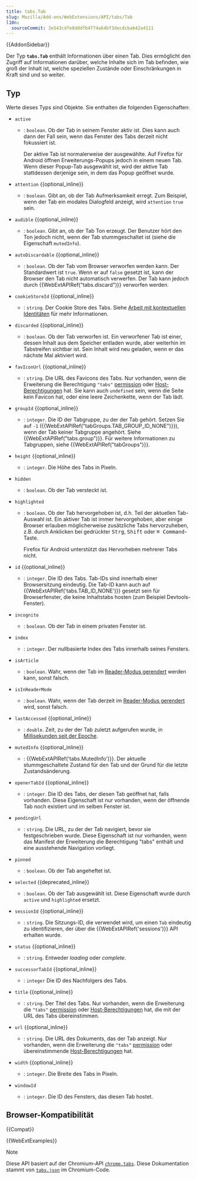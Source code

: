 ```yaml
---
title: tabs.Tab
slug: Mozilla/Add-ons/WebExtensions/API/tabs/Tab
l10n:
  sourceCommit: 3e543cdfe8dddfb4774a64bf3decdcbab42a4111
---
```


{{AddonSidebar}}

Der Typ **`tabs.Tab`** enthält Informationen über einen Tab. Dies ermöglicht den Zugriff auf Informationen darüber, welche Inhalte sich im Tab befinden, wie groß der Inhalt ist, welche speziellen Zustände oder Einschränkungen in Kraft sind und so weiter.

## Typ

Werte dieses Typs sind Objekte. Sie enthalten die folgenden Eigenschaften:

- `active`

  - : `boolean`. Ob der Tab in seinem Fenster aktiv ist. Dies kann auch dann der Fall sein, wenn das Fenster des Tabs derzeit nicht fokussiert ist.

    Der aktive Tab ist normalerweise der ausgewählte. Auf Firefox für Android öffnen Erweiterungs-Popups jedoch in einem neuen Tab. Wenn dieser Popup-Tab ausgewählt ist, wird der aktive Tab stattdessen derjenige sein, in dem das Popup geöffnet wurde.

- `attention` {{optional_inline}}
  - : `boolean`. Gibt an, ob der Tab Aufmerksamkeit erregt. Zum Beispiel, wenn der Tab ein modales Dialogfeld anzeigt, wird `attention` `true` sein.
- `audible` {{optional_inline}}
  - : `boolean`. Gibt an, ob der Tab Ton erzeugt. Der Benutzer hört den Ton jedoch nicht, wenn der Tab stummgeschaltet ist (siehe die Eigenschaft `mutedInfo`).
- `autoDiscardable` {{optional_inline}}
  - : `boolean`. Ob der Tab vom Browser verworfen werden kann. Der Standardwert ist `true`. Wenn er auf `false` gesetzt ist, kann der Browser den Tab nicht automatisch verwerfen. Der Tab kann jedoch durch {{WebExtAPIRef("tabs.discard")}} verworfen werden.
- `cookieStoreId` {{optional_inline}}
  - : `string`. Der Cookie Store des Tabs. Siehe [Arbeit mit kontextuellen Identitäten](/de/docs/Mozilla/Add-ons/WebExtensions/Work_with_contextual_identities) für mehr Informationen.
- `discarded` {{optional_inline}}
  - : `boolean`. Ob der Tab verworfen ist. Ein verworfener Tab ist einer, dessen Inhalt aus dem Speicher entladen wurde, aber weiterhin im Tabstreifen sichtbar ist. Sein Inhalt wird neu geladen, wenn er das nächste Mal aktiviert wird.
- `favIconUrl` {{optional_inline}}
  - : `string`. Die URL des Favicons des Tabs. Nur vorhanden, wenn die Erweiterung die Berechtigung `"tabs"` [permission](/de/docs/Mozilla/Add-ons/WebExtensions/manifest.json/permissions) oder [Host-Berechtigungen](/de/docs/Mozilla/Add-ons/WebExtensions/manifest.json/permissions#host_permissions) hat. Sie kann auch `undefined` sein, wenn die Seite kein Favicon hat, oder eine leere Zeichenkette, wenn der Tab lädt.
- `groupId` {{optional_inline}}
  - : `integer`. Die ID der Tabgruppe, zu der der Tab gehört. Setzen Sie auf `-1` ({{WebExtAPIRef("tabGroups.TAB_GROUP_ID_NONE")}}), wenn der Tab keiner Tabgruppe angehört. Siehe {{WebExtAPIRef("tabs.group")}}. Für weitere Informationen zu Tabgruppen, siehe {{WebExtAPIRef("tabGroups")}}.
- `height` {{optional_inline}}
  - : `integer`. Die Höhe des Tabs in Pixeln.
- `hidden`
  - : `boolean`. Ob der Tab versteckt ist.
- `highlighted`

  - : `boolean`. Ob der Tab hervorgehoben ist, d.h. Teil der aktuellen Tab-Auswahl ist. Ein aktiver Tab ist immer hervorgehoben, aber einige Browser erlauben möglicherweise zusätzliche Tabs hervorzuheben, z.B. durch Anklicken bei gedrückter <kbd>Strg</kbd>, <kbd>Shift</kbd> oder <kbd>⌘ Command</kbd>-Taste.

    Firefox für Android unterstützt das Hervorheben mehrerer Tabs nicht.

- `id` {{optional_inline}}
  - : `integer`. Die ID des Tabs. Tab-IDs sind innerhalb einer Browsersitzung eindeutig. Die Tab-ID kann auch auf {{WebExtAPIRef('tabs.TAB_ID_NONE')}} gesetzt sein für Browserfenster, die keine Inhaltstabs hosten (zum Beispiel Devtools-Fenster).
- `incognito`
  - : `boolean`. Ob der Tab in einem privaten Fenster ist.
- `index`
  - : `integer`. Der nullbasierte Index des Tabs innerhalb seines Fensters.
- `isArticle`
  - : `boolean`. Wahr, wenn der Tab im [Reader-Modus gerendert](/de/docs/Mozilla/Add-ons/WebExtensions/API/tabs/toggleReaderMode) werden kann, sonst falsch.
- `isInReaderMode`
  - : `boolean`. Wahr, wenn der Tab derzeit im [Reader-Modus gerendert](/de/docs/Mozilla/Add-ons/WebExtensions/API/tabs/toggleReaderMode) wird, sonst falsch.
- `lastAccessed` {{optional_inline}}
  - : `double`. Zeit, zu der der Tab zuletzt aufgerufen wurde, in [Millisekunden seit der Epoche](https://de.wikipedia.org/wiki/Unixzeit).
- `mutedInfo` {{optional_inline}}
  - : {{WebExtAPIRef('tabs.MutedInfo')}}. Der aktuelle stummgeschaltete Zustand für den Tab und der Grund für die letzte Zustandsänderung.
- `openerTabId` {{optional_inline}}
  - : `integer`. Die ID des Tabs, der diesen Tab geöffnet hat, falls vorhanden. Diese Eigenschaft ist nur vorhanden, wenn der öffnende Tab noch existiert und im selben Fenster ist.
- `pendingUrl`
  - : `string`. Die URL, zu der der Tab navigiert, bevor sie festgeschrieben wurde. Diese Eigenschaft ist nur vorhanden, wenn das Manifest der Erweiterung die Berechtigung "tabs" enthält und eine ausstehende Navigation vorliegt.
- `pinned`
  - : `boolean`. Ob der Tab angeheftet ist.
- `selected` {{deprecated_inline}}
  - : `boolean`. Ob der Tab ausgewählt ist. Diese Eigenschaft wurde durch `active` und `highlighted` ersetzt.
- `sessionId` {{optional_inline}}
  - : `string`. Die Sitzungs-ID, die verwendet wird, um einen `Tab` eindeutig zu identifizieren, der über die {{WebExtAPIRef('sessions')}} API erhalten wurde.
- `status` {{optional_inline}}
  - : `string`. Entweder _loading_ oder _complete_.
- `successorTabId` {{optional_inline}}
  - : `integer` Die ID des Nachfolgers des Tabs.
- `title` {{optional_inline}}
  - : `string`. Der Titel des Tabs. Nur vorhanden, wenn die Erweiterung die `"tabs"` [permission](/de/docs/Mozilla/Add-ons/WebExtensions/manifest.json/permissions) oder [Host-Berechtigungen](/de/docs/Mozilla/Add-ons/WebExtensions/manifest.json/permissions#host_permissions) hat, die mit der URL des Tabs übereinstimmen.
- `url` {{optional_inline}}
  - : `string`. Die URL des Dokuments, das der Tab anzeigt. Nur vorhanden, wenn die Erweiterung die `"tabs"` [permission](/de/docs/Mozilla/Add-ons/WebExtensions/manifest.json/permissions) oder übereinstimmende [Host-Berechtigungen](/de/docs/Mozilla/Add-ons/WebExtensions/manifest.json/permissions#host_permissions) hat.
- `width` {{optional_inline}}
  - : `integer`. Die Breite des Tabs in Pixeln.
- `windowId`
  - : `integer`. Die ID des Fensters, das diesen Tab hostet.

## Browser-Kompatibilität

{{Compat}}

{{WebExtExamples}}

> [!NOTE]
> Diese API basiert auf der Chromium-API [`chrome.tabs`](https://developer.chrome.com/docs/extensions/reference/api/tabs#type-Tab). Diese Dokumentation stammt von [`tabs.json`](https://chromium.googlesource.com/chromium/src/+/master/chrome/common/extensions/api/tabs.json) im Chromium-Code.
